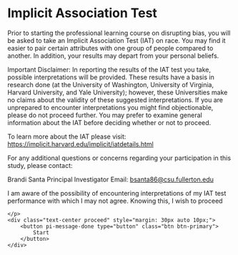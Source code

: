 <div class="panel panel-info" style="margin-top:1em">
		<div class="panel-heading">
			<h1 class="panel-title" style="font-size:2em">
				Implicit Association Test
			</h1>
		</div>
</div>

<div class="panel-body">
	<p class='lead'>
		Prior to starting the professional learning course on disrupting bias, you will be asked to take an Implicit Association Test (IAT) on race. You may find it easier to pair certain attributes with one group of people compared to another. In addition, your results may depart from your personal beliefs.

Important Disclaimer: In reporting the results of the IAT test you take, possible interpretations will be provided. These results have a basis in research done (at the University of Washington, University of Virginia, Harvard University, and Yale University); however, these Universities make no claims about the validity of these suggested interpretations. If you are unprepared to encounter interpretations you might find objectionable, please do not proceed further. You may prefer to examine general information about the IAT before deciding whether or not to proceed.

To learn more about the IAT please visit: https://implicit.harvard.edu/implicit/iatdetails.html 

For any additional questions or concerns regarding your participation in this study, please contact:

Brandi Santa
Principal Investigator
Email: bsanta86@csu.fullerton.edu

I am aware of the possibility of encountering interpretations of my IAT test performance with which I may not agree. Knowing this, I wish to proceed
		
	</p>
	<div class="text-center proceed" style="margin: 30px auto 10px;">
		<button pi-message-done type="button" class="btn btn-primary">
			Start
		</button>
	</div>
</div>
